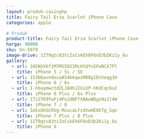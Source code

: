 ```yaml
---
layout: produk-casinghp
title: Fairy Tail Erza Scarlet iPhone Case
categories: apple

# Produk
product-title: Fairy Tail Erza Scarlet iPhone Case
harga: 90000
sku: hn-5079
image-drive: 1IT9qtc83tcZxCskEh6F6nD3bIKi1y_Ou
gallery:
  - url: 1H2N1Vkf1M7MS5D2IMcHtQYu5FwNCX7Pl
    title: iPhone 5 / 5s / SE
  - url: 153bEwvndxsaA54k6qwzM88g1EnVeqg1H
    title: iPhone 6 / 6s
  - url: 1-hbaymwctdZLJA9hJ2GiUP-hKdCqc6u2
    title: iPhone 6 Plus / 6s Plus
  - url: 1TzZ7K9YwFj4PuJdNFfXBAoWDgzNz1l4W
    title: iPhone 7 / 8
  - url: 1m5sQhGCRVg-MzucaLFzdVwHE8kTg_Sqn
    title: iPhone 7 Plus / 8 Plus
  - url: 1IT9qtc83tcZxCskEh6F6nD3bIKi1y_Ou
    title: iPhone X
---
```


